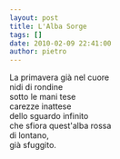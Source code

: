```yaml
---
layout: post
title: L'Alba Sorge
tags: []
date: 2010-02-09 22:41:00
author: pietro
---
```

La primavera già nel cuore<br/>nidi di rondine<br/>sotto le mani tese<br/>carezze inattese<br/>dello sguardo infinito<br/>che sfiora quest'alba rossa<br/>di lontano,<br/>già sfuggito.
